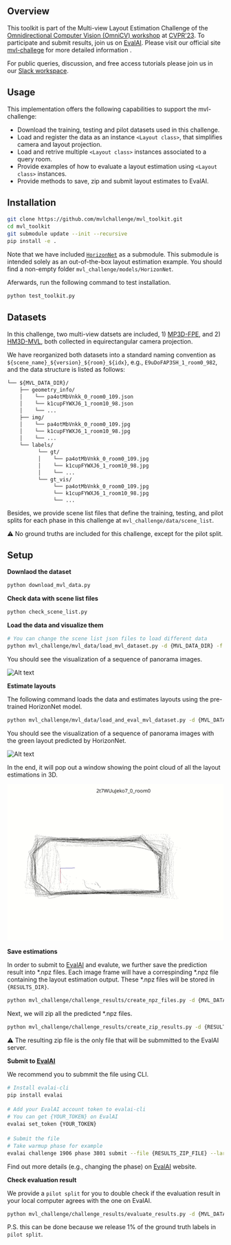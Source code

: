 ## Overview

This toolkit is part of the Multi-view Layout Estimation Challenge of the [Omnidirectional Computer Vision (OmniCV) workshop](https://sites.google.com/view/omnicv2023/home?authuser=0) at [CVPR'23](https://cvpr2023.thecvf.com/). To participate and submit results, join us on [EvalAI](https://eval.ai/web/challenges/challenge-page/1906/).
Please visit our official site [mvl-challege](https://sites.google.com/view/omnicv2023/challenges/multi-view-layout-challenge?authuser=0) for more detailed information .

For public queries, discussion, and free access tutorials please join us in our [Slack workspace](https://join.slack.com/t/mvl-challenge/shared_invite/zt-1m95ef0hy-ViG7fSeTt1EqiosRlZoDvQ).

## Usage

This implementation offers the following capabilities to support the mvl-challenge:

- Download the training, testing and pilot datasets used in this challenge.
- Load and register the data as an instance `<Layout class>`, that simplifies camera and layout projection.
- Load and retrive multiple `<Layout class>` instances associated to a query room.
- Provide examples of how to evaluate a layout estimation using `<Layout class>` instances.
- Provide methods to save, zip and submit layout estimates to EvalAI.

## Installation

```bash
git clone https://github.com/mvlchallenge/mvl_toolkit.git
cd mvl_toolkit
git submodule update --init --recursive
pip install -e .
```
Note that we have included [`HorizonNet`](https://github.com/sunset1995/HorizonNet) as a submodule. This submodule is intended solely as an out-of-the-box layout estimation example. You should find a non-empty folder `mvl_challenge/models/HorizonNet`.

Aferwards, run the following command to test installation.
```bash
python test_toolkit.py
```

## Datasets

In this challenge, two multi-view datsets are included, 1) [MP3D-FPE](https://github.com/EnriqueSolarte/direct_360_FPE), and 2) [HM3D-MVL](https://github.com/mvlchallenge/mvl_toolkit/edit/mvl_chellenge_dev), both collected in equirectangular camera projection.

We have reorganized both datasets into a standard naming convention as `${scene_name}_${version}_${room}_${idx}`, e.g., `E9uDoFAP3SH_1_room0_982`, and the data structure is listed as follows:
```
└── ${MVL_DATA_DIR}/
    ├── geometry_info/
    │    └── pa4otMbVnkk_0_room0_109.json
    │    └── k1cupFYWXJ6_1_room10_98.json
    │    └── ...
    ├── img/
    │    └── pa4otMbVnkk_0_room0_109.jpg
    │    └── k1cupFYWXJ6_1_room10_98.jpg
    │    └── ...
    └── labels/
          └── gt/
          │    └── pa4otMbVnkk_0_room0_109.jpg
          │    └── k1cupFYWXJ6_1_room10_98.jpg
          │    └── ...
          └── gt_vis/
               └── pa4otMbVnkk_0_room0_109.jpg
               └── k1cupFYWXJ6_1_room10_98.jpg
               └── ...
```
Besides, we provide scene list files that define the training, testing, and pilot splits for each phase in this challenge at `mvl_challenge/data/scene_list`.

⚠️ No ground truths are included for this challenge, except for the pilot split.

## Setup

**Downlaod the dataset**
```sh
python download_mvl_data.py
```

**Check data with scene list files**
```sh
python check_scene_list.py
```

**Load the data and visualize them**
```bash
# You can change the scene list json files to load different data
python mvl_challenge/mvl_data/load_mvl_dataset.py -d {MVL_DATA_DIR} -f mvl_challenge/data/mp3d_fpe/test__gt_labels__scene_list.json
```

You should see the visualization of a sequence of panorama images.

![Alt text](markdown/toolkit_load_data.gif)


**Estimate layouts**

The following command loads the data and estimates layouts using the pre-trained HorizonNet model.
```bash
python mvl_challenge/mvl_data/load_and_eval_mvl_dataset.py -d {MVL_DATA_DIR} -f mvl_challenge/data/mp3d_fpe/test__mp3d_fpe__scene_list.json
```

You should see the visualization of a sequence of panorama images with the green layout predicted by HorizonNet.

![Alt text](markdown/toolkit_evaluate.gif)

In the end, it will pop out a window showing the point cloud of all the layout estimations in 3D.

![Alt text](markdown/toolkit_point_cloud.gif)

**Save estimations**

In order to submit to [EvalAI](https://eval.ai/web/challenges/challenge-page/1906/) and evalute, we further save the prediction result into *.npz files. Each image frame will have a correspinding *.npz file containing the layout estimation output. These *.npz files will be stored in `{RESULTS_DIR}`.

```bash
python mvl_challenge/challenge_results/create_npz_files.py -d {MVL_DATA_DIR} -f mvl_challenge/data/mp3d_fpe/pilot_split__mp3d_fpe__scene_list.json -o {RESULTS_DIR}
```

Next, we will zip all the predicted *.npz files.

```bash
python mvl_challenge/challenge_results/create_zip_results.py -d {RESULTS_DIR} -f mvl_challenge/data/mp3d_fpe/pilot_split__mp3d_fpe__scene_list.json
```

⚠️ The resulting zip file is the only file that will be submmitted to the EvalAI server.


**Submit to [EvalAI](https://eval.ai/web/challenges/challenge-page/1906/)**

We recommend you to submmit the file using CLI.

```bash
# Install evalai-cli
pip install evalai

# Add your EvalAI account token to evalai-cli
# You can get {YOUR_TOKEN} on EvalAI
evalai set_token {YOUR_TOKEN}

# Submit the file
# Take warmup phase for example
evalai challenge 1906 phase 3801 submit --file {RESULTS_ZIP_FILE} --large
```

Find out more details (e.g., changing the phase) on [EvalAI](https://eval.ai/web/challenges/challenge-page/1906/) website.

**Check evaluation result**

We provide a `pilot split` for you to double check if the evaluation result in your local computer agrees with the one on EvalAI.

```bash
python mvl_challenge/challenge_results/evaluate_results.py -d {MVL_DATA_DIR} -f mvl_challenge/data/mp3d_fpe/pilot_split__mp3d_fpe__scene_list.json -o {PILOT_EVAL_DIR}
```

P.S. this can be done because we release 1% of the ground truth labels in `pilot split`.
